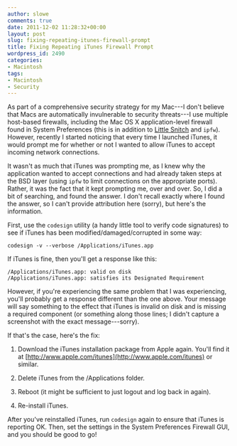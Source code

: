 ```yaml
---
author: slowe
comments: true
date: 2011-12-02 11:28:32+00:00
layout: post
slug: fixing-repeating-itunes-firewall-prompt
title: Fixing Repeating iTunes Firewall Prompt
wordpress_id: 2490
categories:
- Macintosh
tags:
- Macintosh
- Security
---
```


As part of a comprehensive security strategy for my Mac---I don't believe that Macs are automatically invulnerable to security threats---I use multiple host-based firewalls, including the Mac OS X application-level firewall found in System Preferences (this is in addition to [Little Snitch](http://www.obdev.at/products/littlesnitch/index.html) and `ipfw`). However, recently I started noticing that every time I launched iTunes, it would prompt me for whether or not I wanted to allow iTunes to accept incoming network connections.

It wasn't as much that iTunes was prompting me, as I knew why the application wanted to accept connections and had already taken steps at the BSD layer (using `ipfw` to limit connections on the appropriate ports). Rather, it was the fact that it kept prompting me, over and over. So, I did a bit of searching, and found the answer. I don't recall exactly where I found the answer, so I can't provide attribution here (sorry), but here's the information.

First, use the `codesign` utility (a handy little tool to verify code signatures) to see if iTunes has been modified/damaged/corrupted in some way:

    codesign -v --verbose /Applications/iTunes.app

If iTunes is fine, then you'll get a response like this:

    /Applications/iTunes.app: valid on disk
    /Applications/iTunes.app: satisfies its Designated Requirement

However, if you're experiencing the same problem that I was experiencing, you'll probably get a response different than the one above. Your message will say something to the effect that iTunes is invalid on disk and is missing a required component (or something along those lines; I didn't capture a screenshot with the exact message---sorry).

If that's the case, here's the fix:

1. Download the iTunes installation package from Apple again. You'll find it at [http://www.apple.com/itunes](http://www.apple.com/itunes) or similar.

2. Delete iTunes from the /Applications folder.

3. Reboot (it might be sufficient to just logout and log back in again).

4. Re-install iTunes.

After you've reinstalled iTunes, run `codesign` again to ensure that iTunes is reporting OK. Then, set the settings in the System Preferences Firewall GUI, and you should be good to go!
